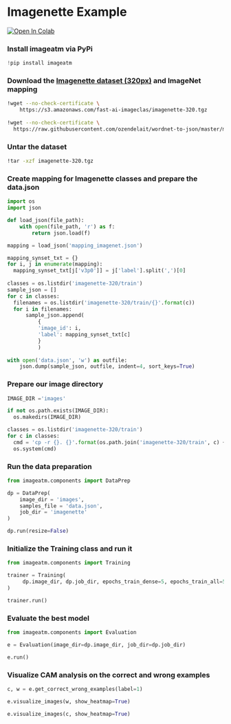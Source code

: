 # Imagenette Example

[![Open In Colab](https://colab.research.google.com/assets/colab-badge.svg)](https://colab.research.google.com/github/idealo/imageatm/blob/master/examples/imageatm_imagenette.ipynb)

### Install imageatm via PyPi
```python
!pip install imageatm
```

### Download the [Imagenette dataset (320px)](https://github.com/fastai/imagenette) and ImageNet mapping
```bash
!wget --no-check-certificate \
    https://s3.amazonaws.com/fast-ai-imageclas/imagenette-320.tgz
    
!wget --no-check-certificate \
  https://raw.githubusercontent.com/ozendelait/wordnet-to-json/master/mapping_imagenet.json
```

### Untar the dataset
```bash
!tar -xzf imagenette-320.tgz
```

### Create mapping for Imagenette classes and prepare the data.json
```python
import os
import json

def load_json(file_path):
    with open(file_path, 'r') as f:
        return json.load(f)

mapping = load_json('mapping_imagenet.json')

mapping_synset_txt = {}
for i, j in enumerate(mapping):
  mapping_synset_txt[j['v3p0']] = j['label'].split(',')[0]
  
classes = os.listdir('imagenette-320/train')
sample_json = []
for c in classes:
  filenames = os.listdir('imagenette-320/train/{}'.format(c))
  for i in filenames:
      sample_json.append(
          {
          'image_id': i,
          'label': mapping_synset_txt[c]
          }
          )
          
with open('data.json', 'w') as outfile:
    json.dump(sample_json, outfile, indent=4, sort_keys=True)
```

### Prepare our image directory
```python
IMAGE_DIR ='images'

if not os.path.exists(IMAGE_DIR):
  os.makedirs(IMAGE_DIR)

classes = os.listdir('imagenette-320/train')
for c in classes:
  cmd = 'cp -r {}. {}'.format(os.path.join('imagenette-320/train', c) + '/', os.path.join(IMAGE_DIR))
  os.system(cmd)
```

### Run the data preparation
```python
from imageatm.components import DataPrep

dp = DataPrep(
    image_dir = 'images',
    samples_file = 'data.json',
    job_dir = 'imagenette'
)

dp.run(resize=False)
```

### Initialize the Training class and run it
```python
from imageatm.components import Training

trainer = Training(
     dp.image_dir, dp.job_dir, epochs_train_dense=5, epochs_train_all=5, batch_size=64,
)

trainer.run()
```

### Evaluate the best model
```python
from imageatm.components import Evaluation

e = Evaluation(image_dir=dp.image_dir, job_dir=dp.job_dir)

e.run()
```

### Visualize CAM analysis on the correct and wrong examples
```python
c, w = e.get_correct_wrong_examples(label=1)

e.visualize_images(w, show_heatmap=True)

e.visualize_images(c, show_heatmap=True)
```